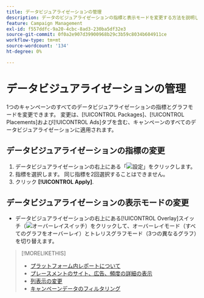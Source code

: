 ```yaml
---
title: データビジュアライゼーションの管理
description: データのビジュアライゼーションの指標と表示モードを変更する方法を説明します。
feature: Campaign Management
exl-id: f557ddfc-9a20-4cbc-8ad3-230ba5df32e3
source-git-commit: 0f0a2e907d39900968b29c3b59c8034b604911ce
workflow-type: tm+mt
source-wordcount: '134'
ht-degree: 0%

---
```


# データビジュアライゼーションの管理

1つのキャンペーンのすべてのデータビジュアライゼーションの指標とグラフモードを変更できます。 変更は、[!UICONTROL Packages]、[!UICONTROL Placements]および[!UICONTROL Ads]タブを含む、キャンペーンのすべてのデータビジュアライゼーションに適用されます。

## データビジュアライゼーションの指標の変更

1. データビジュアライゼーションの右上にある「![設定](/help/dsp/assets/settings-chart.png)」をクリックします。
1. 指標を選択します。
同じ指標を2回選択することはできません。
1. クリック **[!UICONTROL Apply]**.

## データビジュアライゼーションの表示モードの変更

* データビジュアライゼーションの右上にある[!UICONTROL Overlay]スイッチ（![オーバーレイスイッチ](/help/dsp/assets/overlay.png)）をクリックして、オーバーレイモード（すべてのグラフをオーバーレイ）とトレリスグラフモード（3つの異なるグラフ）を切り替えます。

>[!MORELIKETHIS]
>
>* [プラットフォーム内レポートについて](campaign-reports-about.md)
>* [プレースメントのサイト、広告、頻度の詳細の表示](placement-details-view.md)
>* [列表示の変更](column-view-change.md)
>* [キャンペーンデータのフィルタリング](campaign-data-filter.md)

